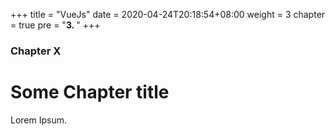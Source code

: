 +++
title = "VueJs"
date = 2020-04-24T20:18:54+08:00
weight = 3
chapter = true
pre = "<b>3. </b>"
+++

### Chapter X

# Some Chapter title

Lorem Ipsum.